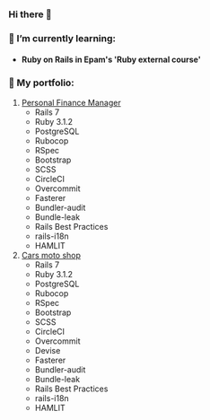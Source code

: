 ### Hi there 👋

<!--
**yaroslavrick/yaroslavrick** is a ✨ _special_ ✨ repository because its `README.md` (this file) appears on your GitHub profile.

Here are some ideas to get you started:

- 🔭 I’m currently working on ...
## 🌱 I’m currently learning:
- 👯 I’m looking to collaborate on ...
- 🤔 I’m looking for help with ...
- 💬 Ask me about ...
- 📫 How to reach me: ...
- 😄 Pronouns: ...
- ⚡ Fun fact: ...
-->
### 🌱 I’m currently learning:

- #### Ruby on Rails in Epam's 'Ruby external course'

### 🔭 My portfolio:

1. [Personal Finance Manager](https://financeapp-production.up.railway.app/) 
   - Rails 7
   - Ruby 3.1.2
   - PostgreSQL
   - Rubocop
   - RSpec
   - Bootstrap
   - SCSS
   - CircleCI
   - Overcommit
   - Fasterer
   - Bundler-audit
   - Bundle-leak
   - Rails Best Practices
   - rails-i18n
   - HAMLIT
2. [Cars moto shop](https://caradvertisementsweb-production.up.railway.app/)
   - Rails 7
   - Ruby 3.1.2
   - PostgreSQL
   - Rubocop
   - RSpec
   - Bootstrap
   - SCSS
   - CircleCI
   - Overcommit
   - Devise
   - Fasterer
   - Bundler-audit
   - Bundle-leak
   - Rails Best Practices
   - rails-i18n
   - HAMLIT
